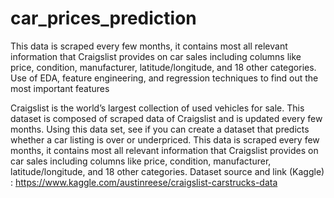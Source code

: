 # car_prices_prediction
This data is scraped every few months, it contains most all relevant information that Craigslist provides on car sales including columns like price, condition, manufacturer, latitude/longitude, and 18 other categories. Use of EDA, feature engineering, and regression techniques to find out the most important features

Craigslist is the world’s largest collection of used vehicles for sale. This dataset is composed of scraped data of Craigslist and is updated every few months. 
Using this data set, see if you can create a dataset that predicts whether a car listing is over or underpriced.
This data is scraped every few months, it contains most all relevant information that Craigslist provides on car sales including columns like price, condition, manufacturer, latitude/longitude, and 18 other categories. 
Dataset source and link (Kaggle)  : https://www.kaggle.com/austinreese/craigslist-carstrucks-data

